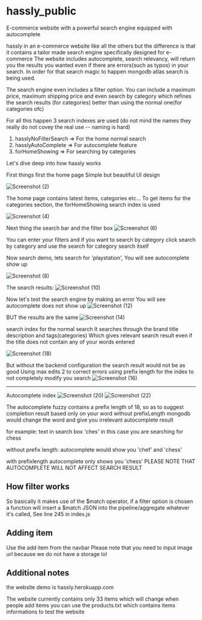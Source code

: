 # hassly_public
E-commerce website with a powerful search engine equipped with autocomplete

hassly in an e-commerce website like all the others but the difference is that it contains a tailor made search engine specifically designed for e-commerce
The website includes autocomplete, search relevancy, will return you the results you wanted even if there are errors(such as typos) in your search.
In order for that search magic to happen mongodb atlas search is being used.

The search engine even includes a filter option.
You can include a maximum price, maximum shipping price and even search by category which refines the search results (for categories) better than using the normal one(for categories ofc)

For all this happen 3 search indexes are used (do not mind the names they really do not covey the real use -- naming is hard) 
1. hasslyNoFilterSearch => For the home normal search
2. hasslyAutoComplete => For autocomplete feature
3. forHomeShowing => For searching by categories

Let's dive deep into how hassly works

First things first the home page 
Simple but beautiful UI design

![Screenshot (2)](https://user-images.githubusercontent.com/93472888/147377044-cf84b2cd-f89b-48bd-8750-b2f333c62961.png)

The home page contains latest items, categories etc...
To get items for the categories section, the forHomeShowing search index is used

![Screenshot (4)](https://user-images.githubusercontent.com/93472888/147377102-d01aae7d-1c84-42f0-b22a-ef16c31eaf37.png)


Next thing the search bar and the filter box
![Screenshot (6)](https://user-images.githubusercontent.com/93472888/147377141-70dc6c45-b167-42bf-a55e-c84d05e548cd.png)

You can enter your filters and if you want to search by category click search by category and use the search for category search itself

Now search demo,
lets search for 'playstation',
You will see autocomplete show up

![Screenshot (8)](https://user-images.githubusercontent.com/93472888/147377182-51926d05-b850-46a2-a485-ade50ec71f1a.png)

The search results:
![Screenshot (10)](https://user-images.githubusercontent.com/93472888/147377205-31a88127-971c-4f8f-9ea4-e0a55950d586.png)


Now let's test the search engine by making an error
You will see autocomplete does not show up
![Screenshot (12)](https://user-images.githubusercontent.com/93472888/147377235-8fd45007-1c04-4971-86d8-93cf06a6caef.png)

BUT the results are the same
![Screenshot (14)](https://user-images.githubusercontent.com/93472888/147377245-3d14608d-7069-462c-8f77-5d9f521d6b0c.png)

search index for the normal search
It searches through the brand title description and tags(categories) 
Which gives relevant search result even if the title does not contain any of your words entered

![Screenshot (18)](https://user-images.githubusercontent.com/93472888/147377361-6035b29e-29b6-4110-9d5e-34d296850f8b.png)

But without the backend configuration the search result would not be as good
Using max edits 2 to correct errors
using prefix length for the index to not completely modify you search
![Screenshot (16)](https://user-images.githubusercontent.com/93472888/147377309-b220265c-8c8b-4a84-97f2-cbc7da956279.png)


----------------------------------------------------------------------------
 
Autocomplete index 
![Screenshot (20)](https://user-images.githubusercontent.com/93472888/147377351-e92a37b6-9e3b-4955-9316-617c4885b522.png)
![Screenshot (22)](https://user-images.githubusercontent.com/93472888/147377458-2c538898-fb11-4f68-ae2d-32985cf0862c.png)


The autocomplete fuzzy contains a prefix length of 18,
so as to suggest completion result based only on your word
without prefixLength mongodb would change the word and give you irrelevant autocomplete result

for example: text in search box 'ches'
in this case you are searching for chess
  
without prefix length:
autocomplete would show you 'chef' and 'chess'

with prefixlength
autocomplete only shows you 'chess'
PLEASE NOTE THAT AUTOCOMPLETE WILL NOT AFFECT SEARCH RESULT

How filter works
---------------------------------------------
So basically it makes use of the $match operator,
if a filter option is chosen a function will insert a $match JSON into the pipeline/aggregate whatever it's called,
See line 245 in index.js


Adding item
---------------------------------
Use the add item from the navbar
Please note that you need to input image url because we do not have a storage lol

Additional notes
----------------------
the website demo is 
hassly.herokuapp.com

The website currently contains only 33 items which will change when people add items
you can use the products.txt which contains items informations to test the website


